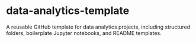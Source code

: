# data-analytics-template
A reusable GitHub template for data analytics projects, including structured folders, boilerplate Jupyter notebooks, and README templates.
